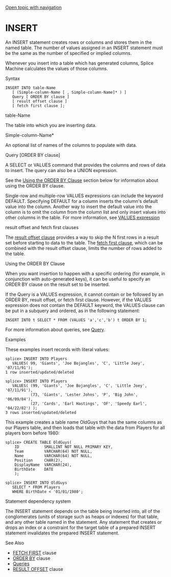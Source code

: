 [Open topic with navigation](../../../index.html#Shared/SQLReference/Statements/Insert.html)

<a href="" id="Statements.Insert"></a>[]()INSERT
================================================

An <span class="CodeFont">INSERT</span> statement creates rows or columns and stores them in the named table. The number of values assigned in an <span class="CodeFont">INSERT</span> statement must be the same as the number of specified or implied columns.

Whenever you insert into a table which has generated columns, Splice Machine calculates the values of those columns.

Syntax

``` FcnSyntax
INSERT INTO table-Name
   [ (Simple-column-Name [ , Simple-column-Name]* ) ]
   Query [ ORDER BY clause ]
   [ result offset clause ]
   [ fetch first clause ];
```

table-Name

The table into which you are inserting data.

Simple-column-Name\*

An optional list of names of the columns to populate with data.

Query \[ORDER BY clause\]

A <span class="CodeFont">SELECT</span> or <span class="CodeFont">VALUES</span> command that provides the columns and rows of data to insert. The query can also be a <span class="CodeFont">UNION</span> expression.

See the [Using the <span class="CodeFont">ORDER BY</span> Clause](#OrderBy) section below for information about using the <span class="CodeFont">ORDER BY</span> clause.

Single-row and multiple-row <span class="CodeFont">VALUES</span> expressions can include the keyword <span class="CodeFont">DEFAULT</span>. Specifying <span class="CodeFont">DEFAULT</span> for a column inserts the column's default value into the column. Another way to insert the default value into the column is to omit the column from the column list and only insert values into other columns in the table. For more information, see [<span class="CodeFont">VALUES</span> expression](../Expressions/Values.html)

result offset and fetch first clauses

The [<span class="CodeFont">result offset</span> clause](../Clauses/ResultOffset.html) provides a way to skip the N first rows in a result set before starting to data to the table. The [<span class="CodeFont">fetch first</span> clause](../Clauses/ResultOffset.html), which can be combined with the <span class="CodeFont">result offset</span> clause, limits the number of rows added to the table.

[]()Using the ORDER BY Clause

When you want insertion to happen with a specific ordering (for example, in conjunction with auto-generated keys), it can be useful to specify an <span class="CodeFont">ORDER BY</span> clause on the result set to be inserted.

If the Query is a <span class="CodeFont">VALUES</span> expression, it cannot contain or be followed by an <span class="CodeFont">ORDER BY</span>, result offset, or fetch first clause. However, if the <span class="CodeFont">VALUES</span> expression does not contain the <span class="CodeFont">DEFAULT</span> keyword, the <span class="CodeFont">VALUES</span> clause can be put in a subquery and ordered, as in the following statement:

``` Example
INSERT INTO t SELECT * FROM (VALUES 'a','c','b') t ORDER BY 1;
```

For more information about queries, see [Query](../Queries/Query.html).

Examples

These examples insert records with literal values:

``` Example
splice> INSERT INTO Players
   VALUES( 99, 'Giants', 'Joe Bojangles', 'C', 'Little Joey', '07/11/91');
1 row inserted/updated/deleted

splice> INSERT INTO Players
   VALUES( (99, 'Giants', 'Joe Bojangles', 'C', 'Little Joey', '07/11/91'),
           (73, 'Giants', 'Lester Johns', 'P', 'Big John', '06/09/84'),
           (27, 'Cards', 'Earl Hastings', 'OF', 'Speedy Earl', '04/22/82') );
3 rows inserted/updated/deleted
```

This example creates a table name OldGuys that has the same columns as our Players table, and then loads that table with the data from Players for all players born before 1980:

``` Example
splice> CREATE TABLE OldGuys(
    ID           SMALLINT NOT NULL PRIMARY KEY,
    Team         VARCHAR(64) NOT NULL,
    Name         VARCHAR(64) NOT NULL,
    Position     CHAR(2),
    DisplayName  VARCHAR(24),
    BirthDate    DATE
    );

splice> INSERT INTO OldGuys
   SELECT * FROM Players 
   WHERE BirthDate < '01/01/1980';
```

Statement dependency system

The <span class="CodeFont">INSERT</span> statement depends on the table being inserted into, all of the conglomerates (units of storage such as heaps or indexes) for that table, and any other table named in the statement. Any statement that creates or drops an index or a constraint for the target table of a prepared <span class="CodeFont">INSERT</span> statement invalidates the prepared <span class="CodeFont">INSERT</span> statement.

See Also

-   [<span class="CodeFont">FETCH FIRST</span>](../Clauses/ResultOffset.html) clause
-   [<span class="CodeFont">ORDER BY</span>](../Clauses/OrderBy.html) clause
-   [Queries](../Queries/Query.html)
-   [<span class="CodeFont">RESULT OFFSET</span>](../Clauses/ResultOffset.html) clause

 


